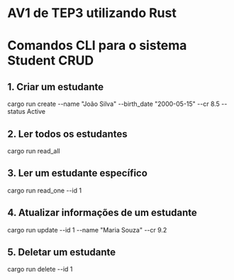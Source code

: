 
# AV1 de TEP3 utilizando Rust

# Comandos CLI para o sistema Student CRUD

## 1. Criar um estudante
cargo run create --name "João Silva" --birth_date "2000-05-15" --cr 8.5 --status Active

## 2. Ler todos os estudantes
cargo run read_all

## 3. Ler um estudante específico
cargo run read_one --id 1

## 4. Atualizar informações de um estudante
cargo run update --id 1 --name "Maria Souza" --cr 9.2

## 5. Deletar um estudante
cargo run delete --id 1
